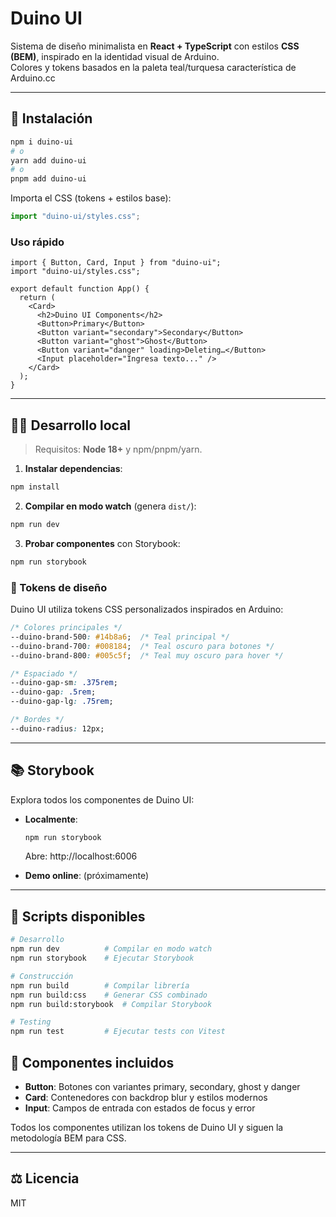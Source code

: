 # Duino UI

Sistema de diseño minimalista en **React + TypeScript** con estilos **CSS (BEM)**, inspirado en la identidad visual de Arduino.  
Colores y tokens basados en la paleta teal/turquesa característica de Arduino.cc

---

## 🚀 Instalación

```bash
npm i duino-ui
# o
yarn add duino-ui
# o
pnpm add duino-ui
```

Importa el CSS (tokens + estilos base):

```ts
import "duino-ui/styles.css";
```

### Uso rápido

```tsx
import { Button, Card, Input } from "duino-ui";
import "duino-ui/styles.css";

export default function App() {
  return (
    <Card>
      <h2>Duino UI Components</h2>
      <Button>Primary</Button>
      <Button variant="secondary">Secondary</Button>
      <Button variant="ghost">Ghost</Button>
      <Button variant="danger" loading>Deleting…</Button>
      <Input placeholder="Ingresa texto..." />
    </Card>
  );
}
```

---

## 🧑‍💻 Desarrollo local

> Requisitos: **Node 18+** y npm/pnpm/yarn.

1) **Instalar dependencias**:

```bash
npm install
```

2) **Compilar en modo watch** (genera `dist/`):

```bash
npm run dev
```

3) **Probar componentes** con Storybook:

```bash
npm run storybook
```

### 🎨 Tokens de diseño

Duino UI utiliza tokens CSS personalizados inspirados en Arduino:

```css
/* Colores principales */
--duino-brand-500: #14b8a6;  /* Teal principal */
--duino-brand-700: #008184;  /* Teal oscuro para botones */
--duino-brand-800: #005c5f;  /* Teal muy oscuro para hover */

/* Espaciado */
--duino-gap-sm: .375rem;
--duino-gap: .5rem;
--duino-gap-lg: .75rem;

/* Bordes */
--duino-radius: 12px;
```

---

## 📚 Storybook

Explora todos los componentes de Duino UI:

- **Localmente**:
  ```bash
  npm run storybook
  ```
  Abre: http://localhost:6006

- **Demo online**: (próximamente)

---

## 🧩 Scripts disponibles

```bash
# Desarrollo
npm run dev          # Compilar en modo watch
npm run storybook    # Ejecutar Storybook

# Construcción
npm run build        # Compilar librería
npm run build:css    # Generar CSS combinado
npm run build:storybook  # Compilar Storybook

# Testing
npm run test         # Ejecutar tests con Vitest
```

## 🎯 Componentes incluidos

- **Button**: Botones con variantes primary, secondary, ghost y danger
- **Card**: Contenedores con backdrop blur y estilos modernos  
- **Input**: Campos de entrada con estados de focus y error

Todos los componentes utilizan los tokens de Duino UI y siguen la metodología BEM para CSS.

---

## ⚖️ Licencia
MIT

